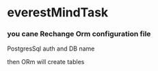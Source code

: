 # everestMindTask

### you cane Rechange Orm configuration file 

PostgresSql auth and DB name 

then ORm will create tables 
